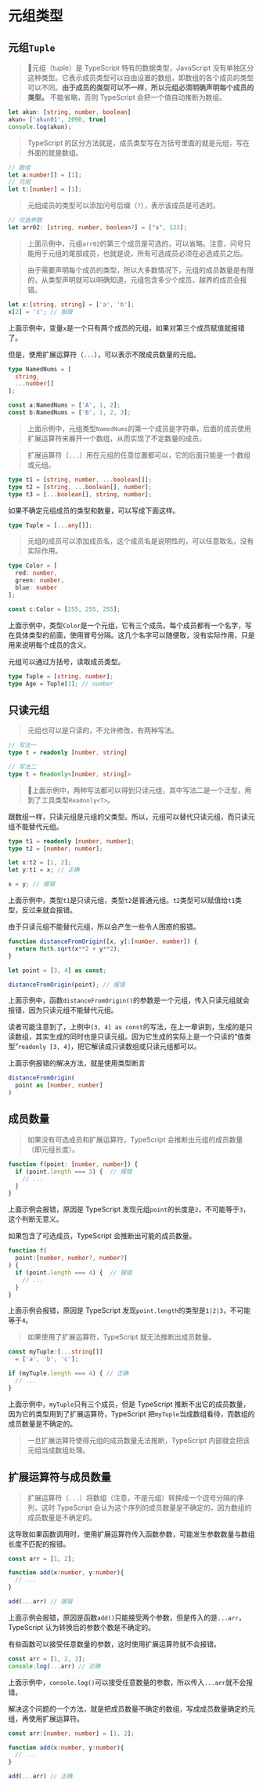 # 元组类型

<!-- ## 目录

- [元组类型](#元组类型)
  - [目录](#目录)
  - [元组`Tuple`](#元组tuple)
  - [只读元组](#只读元组)
  - [成员数量](#成员数量)
  - [扩展运算符与成员数量](#扩展运算符与成员数量) -->

## 元组`Tuple`

> 📌元组（tuple）是 TypeScript 特有的数据类型，JavaScript 没有单独区分这种类型。它表示成员类型可以自由设置的数组，即数组的各个成员的类型可以不同。**由于成员的类型可以不一样，所以元组必须明确声明每个成员的类型。** 不能省略，否则 TypeScript 会把一个值自动推断为数组。

```typescript
let akun: [string, number, boolean]
akun= ['akun01', 2090, true]
console.log(akun);
```

> TypeScript 的区分方法就是，成员类型写在方括号里面的就是元组，写在外面的就是数组。

```typescript
// 数组
let a:number[] = [1];
// 元组
let t:[number] = [1];
```

> 元组成员的类型可以添加问号后缀（`?`），表示该成员是可选的。

```typescript
// 可选参数
let arr02: [string, number, boolean?] = ["a", 123];
```

> 上面示例中，元组`arr02`的第三个成员是可选的，可以省略。注意，问号只能用于元组的尾部成员，也就是说，所有可选成员必须在必选成员之后。

> 由于需要声明每个成员的类型，所以大多数情况下，元组的成员数量是有限的，从类型声明就可以明确知道，元组包含多少个成员，越界的成员会报错。

```typescript
let x:[string, string] = ['a', 'b'];
x[2] = 'c'; // 报错
```

上面示例中，变量`x`是一个只有两个成员的元组，如果对第三个成员赋值就报错了。

但是，使用扩展运算符（`...`），可以表示不限成员数量的元组。

```typescript
type NamedNums = [
  string,
  ...number[]
];

const a:NamedNums = ['A', 1, 2];
const b:NamedNums = ['B', 1, 2, 3];
```

> 上面示例中，元组类型`NamedNums`的第一个成员是字符串，后面的成员使用扩展运算符来展开一个数组，从而实现了不定数量的成员。

> 扩展运算符（`...`）用在元组的任意位置都可以，它的后面只能是一个数组或元组。

```typescript
type t1 = [string, number, ...boolean[]];
type t2 = [string, ...boolean[], number];
type t3 = [...boolean[], string, number];
```

如果不确定元组成员的类型和数量，可以写成下面这样。

```typescript
type Tuple = [...any[]];
```

> 元组的成员可以添加成员名，这个成员名是说明性的，可以任意取名，没有实际作用。

```typescript
type Color = [
  red: number,
  green: number,
  blue: number
];

const c:Color = [255, 255, 255];
```

上面示例中，类型`Color`是一个元组，它有三个成员。每个成员都有一个名字，写在具体类型的前面，使用冒号分隔。这几个名字可以随便取，没有实际作用，只是用来说明每个成员的含义。

元组可以通过方括号，读取成员类型。

```typescript
type Tuple = [string, number];
type Age = Tuple[1]; // number
```

## 只读元组

> 元组也可以是只读的，不允许修改，有两种写法。

```typescript
// 写法一
type t = readonly [number, string]

// 写法二
type t = Readonly<[number, string]>
```

> 📌上面示例中，两种写法都可以得到只读元组，其中写法二是一个泛型，用到了工具类型`Readonly<T>`。

跟数组一样，只读元组是元组的父类型。所以，元组可以替代只读元组，而只读元组不能替代元组。

```typescript
type t1 = readonly [number, number];
type t2 = [number, number];

let x:t2 = [1, 2];
let y:t1 = x; // 正确

x = y; // 报错
```

上面示例中，类型`t1`是只读元组，类型`t2`是普通元组。`t2`类型可以赋值给`t1`类型，反过来就会报错。

由于只读元组不能替代元组，所以会产生一些令人困惑的报错。

```typescript
function distanceFromOrigin([x, y]:[number, number]) {
  return Math.sqrt(x**2 + y**2);
}

let point = [3, 4] as const;

distanceFromOrigin(point); // 报错
```

上面示例中，函数`distanceFromOrigin()`的参数是一个元组，传入只读元组就会报错，因为只读元组不能替代元组。

读者可能注意到了，上例中`[3, 4] as const`的写法，在上一章讲到，生成的是只读数组，其实生成的同时也是只读元组。因为它生成的实际上是一个只读的“值类型”`readonly [3, 4]`，把它解读成只读数组或只读元组都可以。

上面示例报错的解决方法，就是使用类型断言

```typescript
distanceFromOrigin(
  point as [number, number]
)
```

## 成员数量

> 如果没有可选成员和扩展运算符，TypeScript 会推断出元组的成员数量（即元组长度）。

```typescript
function f(point: [number, number]) {
  if (point.length === 3) {  // 报错
    // ...
  }
}
```

上面示例会报错，原因是 TypeScript 发现元组`point`的长度是`2`，不可能等于`3`，这个判断无意义。

如果包含了可选成员，TypeScript 会推断出可能的成员数量。

```typescript
function f(
  point:[number, number?, number?]
) {
  if (point.length === 4) {  // 报错
    // ...
  }
}
```

上面示例会报错，原因是 TypeScript 发现`point.length`的类型是`1|2|3`，不可能等于`4`。

> 如果使用了扩展运算符，TypeScript 就无法推断出成员数量。

```typescript
const myTuple:[...string[]]
  = ['a', 'b', 'c'];

if (myTuple.length === 4) { // 正确
  // ...
}
```

上面示例中，`myTuple`只有三个成员，但是 TypeScript 推断不出它的成员数量，因为它的类型用到了扩展运算符，TypeScript 把`myTuple`当成数组看待，而数组的成员数量是不确定的。

> 一旦扩展运算符使得元组的成员数量无法推断，TypeScript 内部就会把该元组当成数组处理。

## 扩展运算符与成员数量

> 扩展运算符（`...`）将数组（注意，不是元组）转换成一个逗号分隔的序列，这时 TypeScript 会认为这个序列的成员数量是不确定的，因为数组的成员数量是不确定的。

这导致如果函数调用时，使用扩展运算符传入函数参数，可能发生参数数量与数组长度不匹配的报错。

```typescript
const arr = [1, 2];

function add(x:number, y:number){
  // ...
}

add(...arr) // 报错
```

上面示例会报错，原因是函数`add()`只能接受两个参数，但是传入的是`...arr`，TypeScript 认为转换后的参数个数是不确定的。

有些函数可以接受任意数量的参数，这时使用扩展运算符就不会报错。

```typescript
const arr = [1, 2, 3];
console.log(...arr) // 正确
```

上面示例中，`console.log()`可以接受任意数量的参数，所以传入`...arr`就不会报错。

解决这个问题的一个方法，就是把成员数量不确定的数组，写成成员数量确定的元组，再使用扩展运算符。

```typescript
const arr:[number, number] = [1, 2];

function add(x:number, y:number){
  // ...
}

add(...arr) // 正确
```
